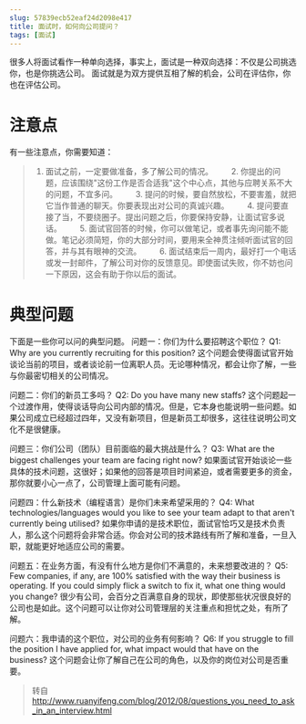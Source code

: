 ```yaml
---
slug: 57839ecb52eaf24d2098e417
title: 面试时，如何向公司提问？
tags: [面试]
---
```


很多人将面试看作一种单向选择，事实上，面试是一种双向选择：不仅是公司挑选你，也是你挑选公司。 
面试就是为双方提供互相了解的机会，公司在评估你，你也在评估公司。

# 注意点
有一些注意点，你需要知道：
> 1. 面试之前，一定要做准备，多了解公司的情况。
　　2. 你提出的问题，应该围绕"这份工作是否合适我"这个中心点，其他与应聘关系不大的问题，不宜多问。
　　3. 提问的时候，要自然放松，不要害羞，就把它当作普通的聊天。你要表现出对公司的真诚兴趣。
　　4. 提问要直接了当，不要绕圈子。提出问题之后，你要保持安静，让面试官多说话。
　　5. 面试官回答的时候，你可以做笔记，或者事先询问能不能做。笔记必须简短，你的大部分时间，要用来全神贯注倾听面试官的回答，并与其有眼神的交流。
　　6. 面试结束后一周内，最好打一个电话或发一封邮件，了解公司对你的反馈意见。即使面试失败，你不妨也问一下原因，这会有助于你以后的面试。
  
# 典型问题
下面是一些你可以问的典型问题。
问题一：你们为什么要招聘这个职位？
Q1: Why are you currently recruiting for this position?
这个问题会使得面试官开始谈论当前的项目，或者谈论前一位离职人员。无论哪种情况，都会让你了解，一些与你最密切相关的公司情况。

问题二：你们的新员工多吗？
Q2: Do you have many new staffs?
这个问题起一个过渡作用，使得谈话导向公司内部的情况。但是，它本身也能说明一些问题。如果公司成立已经超过四年，又没有新项目，但是新员工却很多，这往往说明公司文化不是很健康。

问题三：你们公司（团队）目前面临的最大挑战是什么？
Q3: What are the biggest challenges your team are facing right now?
如果面试官开始谈论一些具体的技术问题，这很好；如果他的回答是项目时间紧迫，或者需要更多的资金，那你就要小心一点了，公司管理上面可能有问题。

问题四：什么新技术（编程语言）是你们未来希望采用的？
Q4: What technologies/languages would you like to see your team adapt to that aren't currently being utilised?
如果你申请的是技术职位，面试官恰巧又是技术负责人，那么这个问题将会非常合适。你会对公司的技术路线有所了解和准备，一旦入职，就能更好地适应公司的需要。

问题五：在业务方面，有没有什么地方是你们不满意的，未来想要改进的？
Q5: Few companies, if any, are 100% satisfied with the way their business is operating. If you could simply flick a switch to fix it, what one thing would you change?
很少有公司，会百分之百满意自身的现状，即使那些状况很良好的公司也是如此。这个问题可以让你对公司管理层的关注重点和担忧之处，有所了解。

问题六：我申请的这个职位，对公司的业务有何影响？
Q6: If you struggle to fill the position I have applied for, what impact would that have on the business?
这个问题会让你了解自己在公司的角色，以及你的岗位对公司是否重要。

> 转自 http://www.ruanyifeng.com/blog/2012/08/questions_you_need_to_ask_in_an_interview.html
